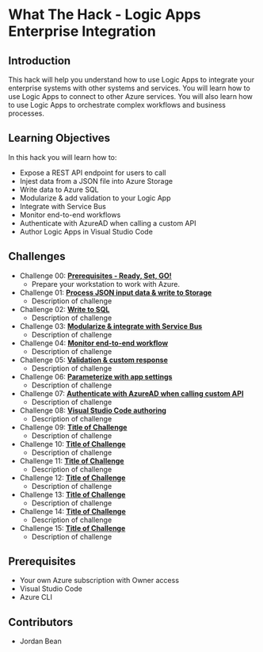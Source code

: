 # What The Hack - Logic Apps Enterprise Integration

## Introduction

This hack will help you understand how to use Logic Apps to integrate your enterprise systems with other systems and services.  You will learn how to use Logic Apps to connect to other Azure services.  You will also learn how to use Logic Apps to orchestrate complex workflows and business processes.

## Learning Objectives

In this hack you will learn how to:

- Expose a REST API endpoint for users to call
- Injest data from a JSON file into Azure Storage
- Write data to Azure SQL
- Modularize & add validation to your Logic App
- Integrate with Service Bus
- Monitor end-to-end workflows
- Authenticate with AzureAD when calling a custom API
- Author Logic Apps in Visual Studio Code

## Challenges

- Challenge 00: **[Prerequisites - Ready, Set, GO!](Student/Challenge-00.md)**
	 - Prepare your workstation to work with Azure.
- Challenge 01: **[Process JSON input data & write to Storage](Student/Challenge-01.md)**
	 - Description of challenge
- Challenge 02: **[Write to SQL](Student/Challenge-02.md)**
	 - Description of challenge
- Challenge 03: **[Modularize & integrate with Service Bus](Student/Challenge-03.md)**
	 - Description of challenge
- Challenge 04: **[Monitor end-to-end workflow](Student/Challenge-04.md)**
	 - Description of challenge
- Challenge 05: **[Validation & custom response](Student/Challenge-05.md)**
	 - Description of challenge
- Challenge 06: **[Parameterize with app settings](Student/Challenge-06.md)**
	 - Description of challenge
- Challenge 07: **[Authenticate with AzureAD when calling custom API](Student/Challenge-07.md)**
	 - Description of challenge
- Challenge 08: **[Visual Studio Code authoring](Student/Challenge-08.md)**
	 - Description of challenge
- Challenge 09: **[Title of Challenge](Student/Challenge-09.md)**
	 - Description of challenge
- Challenge 10: **[Title of Challenge](Student/Challenge-10.md)**
	 - Description of challenge
- Challenge 11: **[Title of Challenge](Student/Challenge-11.md)**
	 - Description of challenge
- Challenge 12: **[Title of Challenge](Student/Challenge-12.md)**
	 - Description of challenge
- Challenge 13: **[Title of Challenge](Student/Challenge-13.md)**
	 - Description of challenge
- Challenge 14: **[Title of Challenge](Student/Challenge-14.md)**
	 - Description of challenge
- Challenge 15: **[Title of Challenge](Student/Challenge-15.md)**
	 - Description of challenge

## Prerequisites

- Your own Azure subscription with Owner access
- Visual Studio Code
- Azure CLI

## Contributors

- Jordan Bean
